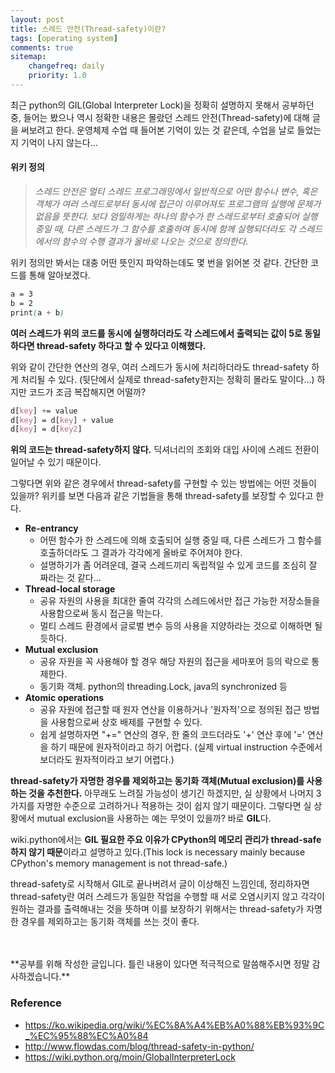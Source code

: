 ```yaml
---
layout: post
title: 스레드 안전(Thread-safety)이란?
tags: [operating system]
comments: true
sitemap:
    changefreq: daily
    priority: 1.0
---
```

최근 python의 GIL(Global Interpreter Lock)을 정확히 설명하지 못해서 공부하던 중, 들어는 봤으나 역시 정확한 내용은 몰랐던 스레드 안전(Thread-safety)에 대해 글을 써보려고 한다. 운영체제 수업 때 들어본 기억이 있는 것 같은데, 수업을 날로 들었는지 기억이 나지 않는다...

#### 위키 정의
> *스레드 안전은 멀티 스레드 프로그래밍에서 일반적으로 어떤 함수나 변수, 혹은 객체가 여러 스레드로부터 동시에 접근이 이루어져도 프로그램의 실행에 문제가 없음을 뜻한다. 보다 엄밀하게는 하나의 함수가 한 스레드로부터 호출되어 실행 중일 때, 다른 스레드가 그 함수를 호출하여 동시에 함께 실행되더라도 각 스레드에서의 함수의 수행 결과가 올바로 나오는 것으로 정의한다.*

위키 정의만 봐서는 대충 어떤 뜻인지 파악하는데도 몇 번을 읽어본 것 같다. 간단한 코드를 통해 알아보겠다.
```css
a = 3
b = 2
print(a + b)
```
**여러 스레드가 위의 코드를 동시에 실행하더라도 각 스레드에서 출력되는 값이 5로 동일하다면 thread-safety 하다고 할 수 있다고 이해했다.**

위와 같이 간단한 연산의 경우, 여러 스레드가 동시에 처리하더라도 thread-safety 하게 처리될 수 있다. (뒷단에서 실제로 thread-safety한지는 정확히 몰라도 말이다...) 하지만 코드가 조금 복잡해지면 어떨까?

```css
d[key] += value
d[key] = d[key] + value
d[key] = d[key2]
```
**위의 코드는 thread-safety하지 않다.** 딕셔너리의 조회와 대입 사이에 스레드 전환이 일어날 수 있기 때문이다.

그렇다면 위와 같은 경우에서 thread-safety를 구현할 수 있는 방법에는 어떤 것들이 있을까? 위키를 보면 다음과 같은 기법들을 통해 thread-safety를 보장할 수 있다고 한다.
* **Re-entrancy**
    * 어떤 함수가 한 스레드에 의해 호출되어 실행 중일 때, 다른 스레드가 그 함수를 호출하더라도 그 결과가 각각에게 올바로 주어져야 한다.
    * 설명하기가 좀 어려운데, 결국 스레드끼리 독립적일 수 있게 코드를 조심히 잘 짜라는 것 같다...
* **Thread-local storage**
    * 공유 자원의 사용을 최대한 줄여 각각의 스레드에서만 접근 가능한 저장소들을 사용함으로써 동시 접근을 막는다.
    * 멀티 스레드 환경에서 글로벌 변수 등의 사용을 지양하라는 것으로 이해하면 될 듯하다.
* **Mutual exclusion**
    * 공유 자원을 꼭 사용해야 할 경우 해당 자원의 접근을 세마포어 등의 락으로 통제한다.
    * 동기화 객체. python의 threading.Lock, java의 synchronized 등
* **Atomic operations**
    * 공유 자원에 접근할 때 원자 연산을 이용하거나 '원자적'으로 정의된 접근 방법을 사용함으로써 상호 배제를 구현할 수 있다.
    * 쉽게 설명하자면 "+=" 연산의 경우, 한 줄의 코드더라도 '+' 연산 후에 '=' 연산을 하기 때문에 원자적이라고 하기 어렵다. (실제 virtual instruction 수준에서 보더라도 원자적이라고 보기 어렵다.) 


**thread-safety가 자명한 경우를 제외하고는 동기화 객체(Mutual exclusion)를 사용하는 것을 추천한다.** 아무래도 느려질 가능성이 생기긴 하겠지만, 실 상황에서 나머지 3가지를 자명한 수준으로 고려하거나 적용하는 것이 쉽지 않기 때문이다. 그렇다면 실 상황에서 mutual exclusion을 사용하는 예는 무엇이 있을까? 바로 **GIL**다. 

wiki.python에서는 **GIL 필요한 주요 이유가 CPython의 메모리 관리가 thread-safe하지 않기 때문**이라고 설명하고 있다.(This lock is necessary mainly because CPython's memory management is not thread-safe.)

thread-safety로 시작해서 GIL로 끝나버려서 글이 이상해진 느낌인데, 정리하자면 thread-safety란 여러 스레드가 동일한 작업을 수행할 때 서로 오염시키지 않고 각각이 원하는 결과를 출력해내는 것을 뜻하며 이를 보장하기 위해서는 thread-safety가 자명한 경우를 제외하고는 동기화 객체를 쓰는 것이 좋다.


<br>
<br>
**공부를 위해 작성한 글입니다. 틀린 내용이 있다면 적극적으로 말씀해주시면 정말 감사하겠습니다.**

### Reference
* <https://ko.wikipedia.org/wiki/%EC%8A%A4%EB%A0%88%EB%93%9C_%EC%95%88%EC%A0%84>
* <http://www.flowdas.com/blog/thread-safety-in-python/>
* <https://wiki.python.org/moin/GlobalInterpreterLock>
